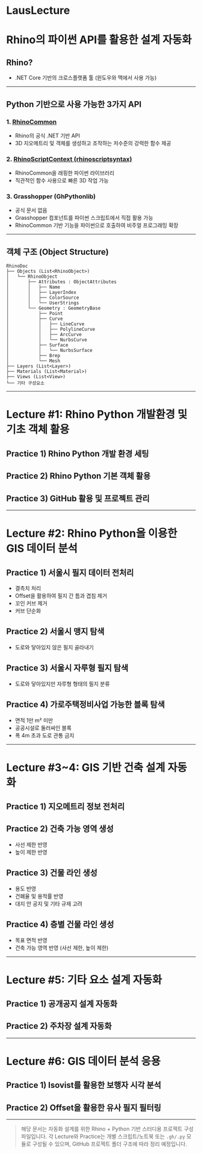 # LausLecture

# Rhino의 파이썬 API를 활용한 설계 자동화

## Rhino?
- .NET Core 기반의 크로스플랫폼 툴 (윈도우와 맥에서 사용 가능)

---

## Python 기반으로 사용 가능한 3가지 API

### 1. [RhinoCommon](https://developer.rhino3d.com/api/rhinocommon/)
- Rhino의 공식 .NET 기반 API
- 3D 지오메트리 및 객체를 생성하고 조작하는 저수준의 강력한 함수 제공

### 2. [RhinoScriptContext (rhinoscriptsyntax)](https://developer.rhino3d.com/api/RhinoScriptSyntax/)
- RhinoCommon을 래핑한 파이썬 라이브러리
- 직관적인 함수 사용으로 빠른 3D 작업 가능

### 3. Grasshopper (GhPythonlib)
- 공식 문서 없음
- Grasshopper 컴포넌트를 파이썬 스크립트에서 직접 활용 가능
- RhinoCommon 기반 기능을 파이썬으로 호출하여 비주얼 프로그래밍 확장

---

## 객체 구조 (Object Structure)

```plaintext
RhinoDoc
├── Objects (List<RhinoObject>)
│   └── RhinoObject
│       ├── Attributes : ObjectAttributes
│       │   ├── Name
│       │   ├── LayerIndex
│       │   ├── ColorSource
│       │   └── UserStrings
│       └── Geometry : GeometryBase
│           ├── Point
│           ├── Curve
│           │   ├── LineCurve
│           │   ├── PolylineCurve
│           │   ├── ArcCurve
│           │   └── NurbsCurve
│           ├── Surface
│           │   └── NurbsSurface
│           ├── Brep
│           └── Mesh
├── Layers (List<Layer>)
├── Materials (List<Material>)
├── Views (List<View>)
└── 기타 구성요소
```

---

# Lecture #1: Rhino Python 개발환경 및 기초 객체 활용

## Practice 1) Rhino Python 개발 환경 세팅

## Practice 2) Rhino Python 기본 객체 활용

## Practice 3) GitHub 활용 및 프로젝트 관리

---

# Lecture #2: Rhino Python을 이용한 GIS 데이터 분석

## Practice 1) 서울시 필지 데이터 전처리
- 결측치 처리
- Offset을 활용하여 필지 간 틈과 겹침 제거
- 꼬인 커브 제거
- 커브 단순화

## Practice 2) 서울시 맹지 탐색
- 도로와 닿아있지 않은 필지 골라내기

## Practice 3) 서울시 자루형 필지 탐색
- 도로와 닿아있지만 자루형 형태의 필지 분류

## Practice 4) 가로주택정비사업 가능한 블록 탐색
- 면적 1만 m² 미만
- 공공시설로 둘러싸인 블록
- 폭 4m 초과 도로 관통 금지

---

# Lecture #3~4: GIS 기반 건축 설계 자동화

## Practice 1) 지오메트리 정보 전처리

## Practice 2) 건축 가능 영역 생성
- 사선 제한 반영
- 높이 제한 반영

## Practice 3) 건물 라인 생성
- 용도 반영
- 건폐율 및 용적률 반영
- 대지 안 공지 및 기타 규제 고려

## Practice 4) 층별 건물 라인 생성
- 목표 면적 반영
- 건축 가능 영역 반영 (사선 제한, 높이 제한)

---

# Lecture #5: 기타 요소 설계 자동화

## Practice 1) 공개공지 설계 자동화

## Practice 2) 주차장 설계 자동화

---

# Lecture #6: GIS 데이터 분석 응용

## Practice 1) Isovist를 활용한 보행자 시각 분석

## Practice 2) Offset을 활용한 유사 필지 필터링

---

> 해당 문서는 자동화 설계를 위한 Rhino + Python 기반 스터디용 프로젝트 구성 파일입니다. 각 Lecture와 Practice는 개별 스크립트/노트북 또는 `.gh/.py` 모듈로 구성될 수 있으며, GitHub 프로젝트 폴더 구조에 따라 정리 예정입니다.

